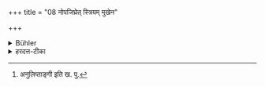 +++
title = "08 नोपजिघ्रेत् स्त्रियम् मुखेन"

+++

<details><summary>Bühler</summary>

8. He shall not touch a woman with his face, in order to inhale the fragrance of her body.
</details>

<details><summary>हरदत्त-टीका</summary>

## सूत्रम्
[^१]नोपजितघ्रेत् स्त्रियं मुखेन ॥ ८॥
### टिप्पनी
स्नाता[^२]मनुलिप्तां वा स्त्रियं बालामपि मुखेन नोपजिघ्रेत् । 'मुखेने'ति वचनाद्यादृच्छिके गन्धाघ्राणे न दोषः ॥ ८॥  


-  १. पञ्च ह वा एते ब्रह्मचारिण्यग्नयो धीयन्ते द्वौ पृथग्घस्तयोर्मुखे हृदये उपस्थ एव पञ्चमः । स यद्दक्षिणेन पाणिना स्त्रियं न स्पृशति तेनाहरहर्याजिनां लोकमवरुन्धे, यत्सव्येन तेन प्रव्राजिनाम् , यन्मुखेन, तेनाग्निप्रस्कन्दिनां, यद्धृदयेन तेन शूराणां, यदुपस्थेन तेन गृहमेधिनां, तैश्चेत् स्त्रियं पराहरत्यनग्निरिव शिष्यते ॥ इति गो० ब्रा० १.२. ४.  

[^२]: अनुलिप्ताङ्गी इति ख. पु.
</details>
